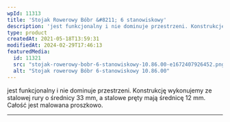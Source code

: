 ```yaml
---
wpId: 11313
title: 'Stojak Rowerowy Bóbr &#8211; 6 stanowiskowy'
description: 'jest funkcjonalny i nie dominuje przestrzeni. Konstrukcję wykonujemy ze stalowej rury o średnicy 33 mm, a stalowe pręty mają średnicę 12 mm. Całość jest malowana proszkowo.'
type: product
createdAt: 2021-05-18T13:59:31
modifiedAt: 2024-02-29T17:46:13
featuredMedia:
  id: 11321
  src: "stojak-rowerowy-bobr-6-stanowiskowy-10.86.00-e1672407926452.png"
  alt: "Stojak rowerowy Bóbr 6-stanowiskowy 10.86.00"
---
```



jest funkcjonalny i nie dominuje przestrzeni. Konstrukcję wykonujemy ze stalowej rury o średnicy 33 mm, a stalowe pręty mają średnicę 12 mm. Całość jest malowana proszkowo.

* * *